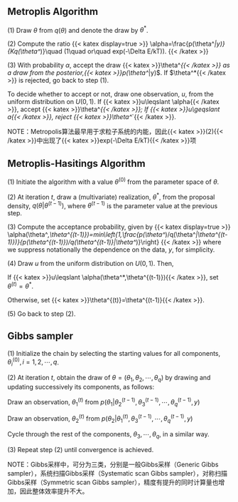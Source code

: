## Metroplis Algorithm

$(1)$ Draw $\theta$ from $q(\theta)$ and denote the draw by $\theta^*$.

$(2)$ Compute the ratio 
{{< katex display=true >}}
\alpha=\frac{p(\theta^*|y)}{Kq(\theta^*)}\quad (1\quad or\quad exp(-\Delta E/kT)).
{{< /katex >}}

$(3)$ With probability $\alpha$, accept the draw {{< katex >}}\theta^*{{< /katex >}} as a draw from the posterior,{{< katex >}}p(\theta^*|y)$. If $\theta^*{{< /katex >}} is rejected, go back to step $(1)$. 

To decide whether to accept or not, draw one observation, $u$, from the uniform distribution on $U(0,1)$. If {{< katex >}}u\leqslant \alpha{{< /katex >}}, accept {{< katex >}}\theta^*{{< /katex >}}; If {{< katex >}}u\geqslant a{{< /katex >}}, reject {{< katex >}}\theta^*`{{< /katex >}}.

NOTE：Metropolis算法最早用于求粒子系统的内能，因此{{< katex >}}(2){{< /katex >}}中出现了{{< katex >}}exp(-\Delta E/kT){{< /katex >}}项


## Metroplis-Hasitings Algorithm

$(1)$ Initiate the algorithm with a value $\theta^{(0)}$ from the parameter space of $\theta$.

$(2)$ At iteration $t$, draw a (multivariate) realization, $\theta^*$, from the proposal density, $q(\theta|\theta^{(t-1)})$, where $\theta^{(t-1)}$ is the parameter value at the previous step.

$(3)$ Compute the acceptance probability, given by
{{< katex display=true >}}
\alpha(\theta^*,\theta^{(t-1)})=min\left\{1,\frac{p(\theta^*)/q(\theta^*|\theta^{(t-1)})}{p(\theta^{(t-1)})/q(\theta^{(t-1)}|\theta^*)}\right\}
{{< /katex >}}
where we suppress notationally the dependence on the data, $y$, for simplicity.

$(4)$ Draw $u$ from the uniform distribution on $U(0, 1)$. Then,

If {{< katex >}}u\leqslant \alpha(\theta^*,\theta^{(t-1)}){{< /katex >}}, set $\theta^{(t)}=\theta^*$.

Otherwise, set {{< katex >}}\theta^{(t)}=\theta^{(t-1)}{{< /katex >}}.

$(5)$ Go back to step $(2)$.

## Gibbs sampler

$(1)$ Initialize the chain by selecting the starting values for all components, $\theta_i^{(0)},i=1,2,\cdots,q$.

$(2)$ At iteration $t$, obtain the draw of $\theta=(\theta_1,\theta_2,\cdots,\theta_q)$ by drawing and updating successively its components, as follows:

Draw an observation, $\theta_1^{(t)}$ from $p(\theta_1|\theta_2^{(t-1)},\theta_3^{(t-1)},\cdots,\theta_q^{(t-1)},y)$

Draw an observation, $\theta_2^{(t)}$ from $p(\theta_2|\theta_1^{(t)},\theta_3^{(t-1)},\cdots,\theta_q^{(t-1)},y)$

Cycle through the rest of the components, $\theta_3,\cdots,\theta_q$, in a similar way.

$(3)$ Repeat step $(2)$ until convergence is achieved.

NOTE：Gibbs采样中，可分为三类，分别是一般Gibbs采样（Generic Gibbs sampler），系统扫描Gibbs采样（Systematic scan Gibbs sampler），对称扫描Gibbs采样（Symmetric scan Gibbs sampler），精度有提升的同时计算量也增加，因此整体效率提升不大。
